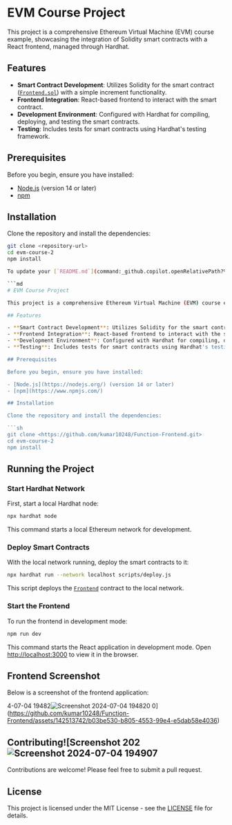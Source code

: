 # EVM Course Project

This project is a comprehensive Ethereum Virtual Machine (EVM) course example, showcasing the integration of Solidity smart contracts with a React frontend, managed through Hardhat.

## Features

- **Smart Contract Development**: Utilizes Solidity for the smart contract ([`Frontend.sol`](contracts/Frontend.sol)) with a simple increment functionality.
- **Frontend Integration**: React-based frontend to interact with the smart contract.
- **Development Environment**: Configured with Hardhat for compiling, deploying, and testing the smart contracts.
- **Testing**: Includes tests for smart contracts using Hardhat's testing framework.

## Prerequisites

Before you begin, ensure you have installed:

- [Node.js](https://nodejs.org/) (version 14 or later)
- [npm](https://www.npmjs.com/)

## Installation

Clone the repository and install the dependencies:

```sh
git clone <repository-url>
cd evm-course-2
npm install

To update your [`README.md`](command:_github.copilot.openRelativePath?%5B%7B%22scheme%22%3A%22file%22%2C%22authority%22%3A%22%22%2C%22path%22%3A%22%2FC%3A%2FUsers%2Fkumar%2FContacts%2FDesktop%2FEVM_Course-2%2FREADME.md%22%2C%22query%22%3A%22%22%2C%22fragment%22%3A%22%22%7D%5D "c:\Users\kumar\Contacts\Desktop\EVM_Course-2\README.md") file with an image from your own URL, you can follow the template below. Replace `<your-image-url>` with the actual URL of the image you want to include:

```md
# EVM Course Project

This project is a comprehensive Ethereum Virtual Machine (EVM) course example, showcasing the integration of Solidity smart contracts with a React frontend, managed through Hardhat.

## Features

- **Smart Contract Development**: Utilizes Solidity for the smart contract ([`Frontend.sol`](contracts/Frontend.sol)) with a simple increment functionality.
- **Frontend Integration**: React-based frontend to interact with the smart contract.
- **Development Environment**: Configured with Hardhat for compiling, deploying, and testing the smart contracts.
- **Testing**: Includes tests for smart contracts using Hardhat's testing framework.

## Prerequisites

Before you begin, ensure you have installed:

- [Node.js](https://nodejs.org/) (version 14 or later)
- [npm](https://www.npmjs.com/)

## Installation

Clone the repository and install the dependencies:

```sh
git clone <https://github.com/kumar10248/Function-Frontend.git>
cd evm-course-2
npm install
```

## Running the Project

### Start Hardhat Network

First, start a local Hardhat node:

```sh
npx hardhat node
```

This command starts a local Ethereum network for development.

### Deploy Smart Contracts

With the local network running, deploy the smart contracts to it:

```sh
npx hardhat run --network localhost scripts/deploy.js
```

This script deploys the [`Frontend`](command:_github.copilot.openSymbolFromReferences?%5B%7B%22%24mid%22%3A1%2C%22path%22%3A%22%2Fc%3A%2FUsers%2Fkumar%2FContacts%2FDesktop%2FEVM_Course-2%2Fartifacts%2Fcontracts%2FFrontend.sol%2FFrontend.json%22%2C%22scheme%22%3A%22file%22%7D%2C%7B%22line%22%3A0%2C%22character%22%3A0%7D%5D "artifacts/contracts/Frontend.sol/Frontend.json") contract to the local network.

### Start the Frontend

To run the frontend in development mode:

```sh
npm run dev
```

This command starts the React application in development mode. Open [http://localhost:3000](http://localhost:3000) to view it in the browser.

## Frontend Screenshot

Below is a screenshot of the frontend application:

4-07-04 19482![Screenshot 2024-07-04 194820](https://github.com/kumar10248/Function-Frontend/assets/142513742/eaf8e8c5-bc44-444d-be3e-2b8bd76860d9)
0](https://github.com/kumar10248/Function-Frontend/assets/142513742/b03be530-b805-4553-99e4-e5dab58e4036)


## Contributing![Screenshot 202![Screenshot 2024-07-04 194907](https://github.com/kumar10248/Function-Frontend/assets/142513742/dcd43954-cc21-4dd2-91be-a90cebe1959e)



Contributions are welcome! Please feel free to submit a pull request.

## License

This project is licensed under the MIT License - see the [LICENSE](LICENSE) file for details.
```
